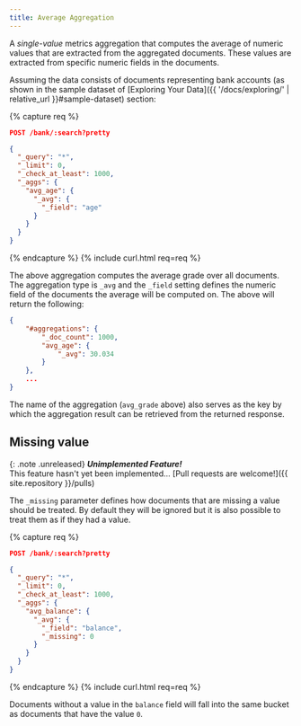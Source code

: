 ```yaml
---
title: Average Aggregation
---
```


A _single-value_ metrics aggregation that computes the average of numeric values
that are extracted from the aggregated documents. These values are extracted
from specific numeric fields in the documents.

Assuming the data consists of documents representing bank accounts (as shown in
the sample dataset of [Exploring Your Data]({{ '/docs/exploring/' | relative_url }}#sample-dataset) section:

{% capture req %}

```json
POST /bank/:search?pretty

{
  "_query": "*",
  "_limit": 0,
  "_check_at_least": 1000,
  "_aggs": {
    "avg_age": {
      "_avg": {
        "_field": "age"
      }
    }
  }
}
```
{% endcapture %}
{% include curl.html req=req %}

The above aggregation computes the average grade over all documents. The
aggregation type is `_avg` and the `_field` setting defines the numeric field
of the documents the average will be computed on. The above will return the
following:

```json
{
    "#aggregations": {
        "_doc_count": 1000,
        "avg_age": {
            "_avg": 30.034
        }
    },
    ...
}
```

The name of the aggregation (`avg_grade` above) also serves as the key by which
the aggregation result can be retrieved from the returned response.


## Missing value

{: .note .unreleased}
**_Unimplemented Feature!_**<br>
This feature hasn't yet been implemented...
[Pull requests are welcome!]({{ site.repository }}/pulls)

The `_missing` parameter defines how documents that are missing a value should
be treated. By default they will be ignored but it is also possible to treat
them as if they had a value.

{% capture req %}

```json
POST /bank/:search?pretty

{
  "_query": "*",
  "_limit": 0,
  "_check_at_least": 1000,
  "_aggs": {
    "avg_balance": {
      "_avg": {
        "_field": "balance",
        "_missing": 0
      }
    }
  }
}
```
{% endcapture %}
{% include curl.html req=req %}

Documents without a value in the `balance` field will fall into the same bucket
as documents that have the value `0`.
